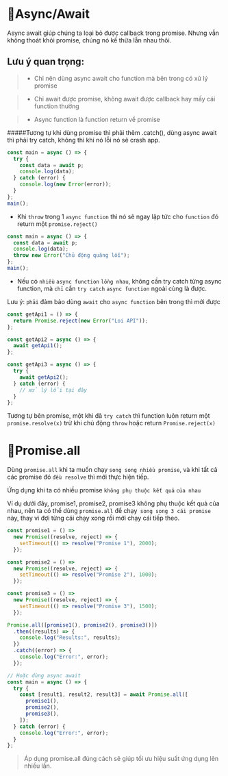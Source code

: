# 🥇Async/Await

Async await giúp chúng ta loại bỏ được callback trong promise. Nhưng vẫn không thoát khỏi promise, chúng nó kế thừa lẫn nhau thôi.

## Lưu ý quan trọng:

> - Chỉ nên dùng async await cho function mà bên trong có xử lý promise

> - Chỉ await được promise, không await được callback hay mấy cái function thường

> - Async function là function return về promise

#####Tương tự khi dùng promise thì phải thêm .catch(), dùng async await thì phải try catch, không thì khi nó lỗi nó sẽ crash app.

```js
const main = async () => {
  try {
    const data = await p;
    console.log(data);
  } catch (error) {
    console.log(new Error(error));
  }
};
main();
```

- Khi `throw` trong 1 `async function` thì nó sẽ ngay lập tức cho `function` đó return một `promise.reject()`

```js
const main = async () => {
  const data = await p;
  console.log(data);
  throw new Error("Chủ động quăng lỗi");
};
main();
```

- Nếu có `nhiều` `async function` `lồng nhau`, không cần try catch từng async function, mà `chỉ` cần `try catch` `async function` ngoài cùng là được.

Lưu ý: `phải` đảm bảo dùng `await` cho `async function` bên trong thì mới được

```js
const getApi1 = () => {
  return Promise.reject(new Error("Loi API"));
};

const getApi2 = async () => {
  await getApi1();
};

const getApi3 = async () => {
  try {
    await getApi2();
  } catch (error) {
    // xử lý lỗi tại đây
  }
};
```

Tương tự bên promise, một khi đã `try catch` thì function luôn return một `promise.resolve(x)` trừ khi chủ động `throw` hoặc return `Promise.reject(x)`

# 🥇Promise.all

Dùng `promise.all` khi ta muốn chạy `song song nhiều promise`, và khi tất cả các promise đó `đều resolve` thì mới thực hiện tiếp.

Ứng dụng khi ta có nhiều promise `không phụ thuộc kết quả` `của nhau`

Ví dụ dưới đây, promise1, promise2, promise3 không phụ thuộc kết quả của nhau, nên ta có thể dùng `promise.all` để chạy` song song 3 cái promise` này, thay vì đợi từng cái chạy xong rồi mới chạy cái tiếp theo.

```js
const promise1 = () =>
  new Promise((resolve, reject) => {
    setTimeout(() => resolve("Promise 1"), 2000);
  });

const promise2 = () =>
  new Promise((resolve, reject) => {
    setTimeout(() => resolve("Promise 2"), 1000);
  });

const promise3 = () =>
  new Promise((resolve, reject) => {
    setTimeout(() => resolve("Promise 3"), 1500);
  });

Promise.all([promise1(), promise2(), promise3()])
  .then((results) => {
    console.log("Results:", results);
  })
  .catch((error) => {
    console.log("Error:", error);
  });

// Hoặc dùng async await
const main = async () => {
  try {
    const [result1, result2, result3] = await Promise.all([
      promise1(),
      promise2(),
      promise3(),
    ]);
  } catch (error) {
    console.log("Error:", error);
  }
};
```

> Áp dụng promise.all đúng cách sẽ giúp tối ưu hiệu suất ứng dụng lên nhiều lần.
